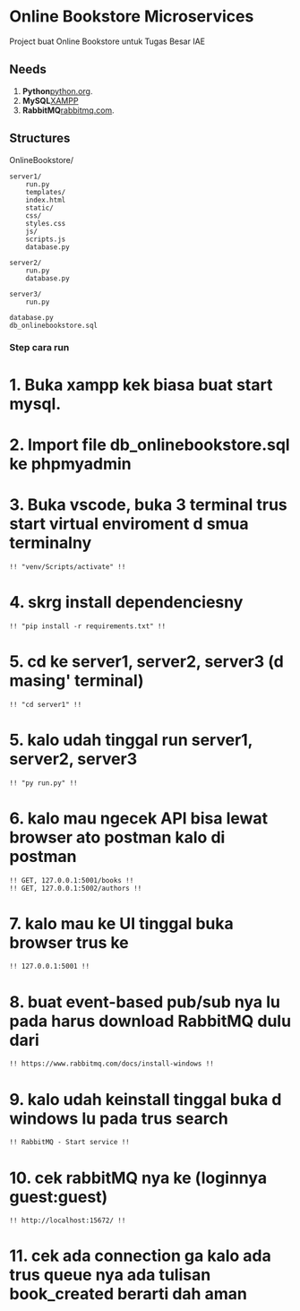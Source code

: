 # Online Bookstore Microservices

Project buat Online Bookstore untuk Tugas Besar IAE

## Needs

1. **Python**[python.org](https://www.python.org/).
2. **MySQL**[XAMPP](localhost/phpmyadmin)
3. **RabbitMQ**[rabbitmq.com](https://www.rabbitmq.com/).

## Structures

OnlineBookstore/

    server1/
        run.py
        templates/
        index.html
        static/
        css/
        styles.css
        js/
        scripts.js
        database.py

    server2/
        run.py
        database.py

    server3/
        run.py

    database.py
    db_onlinebookstore.sql

### Step cara run

# 1. Buka xampp kek biasa buat start mysql.

# 2. Import file db_onlinebookstore.sql ke phpmyadmin

# 3. Buka vscode, buka 3 terminal trus start virtual enviroment d smua terminalny 
    !! "venv/Scripts/activate" !!

# 4. skrg install dependenciesny
    !! "pip install -r requirements.txt" !!

# 5. cd ke server1, server2, server3 (d masing' terminal)
    !! "cd server1" !!

# 5. kalo udah tinggal run server1, server2, server3
    !! "py run.py" !!

# 6. kalo mau ngecek API bisa lewat browser ato postman kalo di postman
    !! GET, 127.0.0.1:5001/books !!
    !! GET, 127.0.0.1:5002/authors !!

# 7. kalo mau ke UI tinggal buka browser trus ke
    !! 127.0.0.1:5001 !!

# 8. buat event-based pub/sub nya lu pada harus download RabbitMQ dulu dari 
    !! https://www.rabbitmq.com/docs/install-windows !!

# 9. kalo udah keinstall tinggal buka d windows lu pada trus search
    !! RabbitMQ - Start service !!

# 10. cek rabbitMQ nya ke (loginnya guest:guest)
    !! http://localhost:15672/ !!

# 11. cek ada connection ga kalo ada trus queue nya ada tulisan book_created berarti dah aman